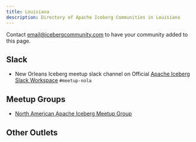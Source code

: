 ```yaml
---
title: Louisiana
description: Directory of Apache Iceberg Communities in Louisiana
---
```

Contact email@icebergcommunity.com to have your community added to this page.

## Slack

- New Orleans Iceberg meetup slack channel on Official [Apache Iceberg Slack Workspace](https://iceberg.apache.org/community/) `#meetup-nola`

## Meetup Groups

- [North American Apache Iceberg Meetup Group](https://www.meetup.com/na-apache-iceberg-meetups/)

## Other Outlets